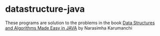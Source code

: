 # datastructure-java
These programs are solution to the problems in the book [Data Structures and Algorithms Made Easy in JAVA](https://www.amazon.com/Data-Structures-Algorithms-Made-Easy/dp/1468101277) by Narasimha Karumanchi

